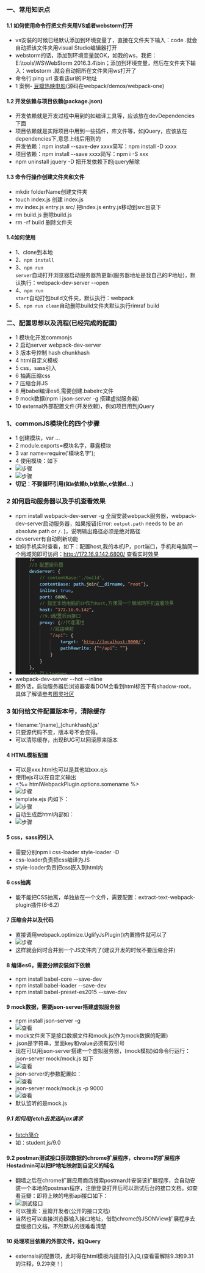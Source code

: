 
### 一、常用知识点
#### 1.1 如何使用命令行把文件夹用VS或者webstorm打开
+ vs安装的时候已经默认添加到环境变量了，直接在文件夹下输入：code .就会自动把该文件夹用visual Studio编辑器打开
+ webstorm的话，添加到环境变量就OK，如我的ws，我把：E:\tools\WS\WebStorm 2016.3.4\bin；添加到环境变量，然后在文件夹下输入：webstorm .就会自动把所在文件夹用ws打开了
+ 命令行:ping url 查看该url的IP地址
+  1 案例- [豆瓣热映电影](http://wjf444128852.github.io/sumDemos/doubanmovie/)(源码在webpack/demos/webpack-one)

#### 1.2 开发依赖与项目依赖(package.json)
+ 开发依赖就是开发过程中用到的如编译工具等，应该放在devDependencies下面
+ 项目依赖就是实际项目中用到一些插件，库文件等，如jQuery，应该放在dependencies下,意思上线后用到的
+ 开发依赖：npm install --save-dev xxxx简写：npm install -D xxxx
+ 项目依赖：npm install --save xxxx简写：npm i -S xxx
+ npm uninstall jquery -D 把开发依赖下的jquery解除

#### 1.3 命令行操作创建文件夹和文件
+ mkdir folderName创建文件夹
+ touch index.js 创建 index.js
+ mv index.js entry.js src/  把index.js entry.js移动到src目录下
+ rm build.js 删除build.js
+ rm -rf build 删除文件夹

#### 1.4如何使用
+ 1、clone到本地
+ 2、<code>npm install</code>
+ 3、<code>npm run server</code>自动打开浏览器启动服务器热更新(服务器地址是我自己的IP地址)，默认执行：webpack-dev-server --open
+ 4、<code>npm run start</code>自动打包build文件夹，默认执行：webpack
+ 5、<code>npm run clean</code>自动删除build文件夹默认执行rimraf build

### 二、配置思想以及流程(已经完成的配置)
+ 1 模块化开发commonjs
+ 2 启动server webpack-dev-server
+ 3 版本号控制 hash  chunkhash
+ 4 html自定义模板
+ 5 css，sass引入
+ 6 抽离压缩css
+ 7 压缩合并JS
+ 8 用babel编译es6,需要创建.babelrc文件
+ 9 mock数据(npm i json-server -g 搭建虚拟服务器)
+ 10 external外部配置文件(开发依赖)，例如项目用到jQuery

### 1、commonJS模块化的四个步骤
+ 1 创建模块，var ...
+ 2 module.exports=模块名字，暴露模块
+ 3 var name=require('模块名字');
+ 4 使用模块：如下
+ ![步骤](images/common01.png)
+ ![步骤](images/common02.png)
+ **切记：不要循环引用(如a依赖b,b依赖c,c依赖d...)**

### 2 如何启动服务器以及手机查看效果
+ npm install webpack-dev-server -g 全局安装webpack服务器，webpack-dev-server启动服务器，如果报错(Error: `output.path` needs to be an absolute path or `/`.
)，说明输出路径必须是绝对路径
+ devserver有自动刷新功能
+ 如何手机实时查看，如下：配置host,我的本机IP，port端口，手机和电脑同一个局域网即可访问：http://172.16.9.142:6800/ 查看实时效果
+ ![步骤](images/devServer_mobile.png)
+ webpack-dev-server --hot --inline
+ 题外话，启动服务器后浏览器查看DOM会看到html标签下有shadow-root，具体了解请[参考图灵社区](http://www.ituring.com.cn/article/177453 "组件化")

### 3 如何给文件配置版本号，清除缓存
+ filename:'[name]_[chunkhash].js'
+ 只要源代码不变，版本号不会变得。
+ 可以清除缓存，出现BUG可以回滚原来版本

#### 4 HTML模板配置
+ 可以是xxx.html也可以是其他如xxx.ejs
+ 使用ejs可以在自定义输出
+ <%= htmlWebpackPlugin.options.somename %>
+ ![步骤](images/html.temp01.png)
+ template.ejs 内如下：
+ ![步骤](images/html.temp02.png)
+ 自动生成后html内部如：
+ ![步骤](images/html.temp03.png)

#### 5 css，sass的引入
+ 需要分别npm i css-loader style-loader -D
+ css-loader负责把css编译为JS
+ style-loader负责把css嵌入到html内

#### 6 css抽离
+ 能不能把CSS抽离，单独放在一个文件，需要配置：extract-text-webpack-plugin插件(6-6.2)

#### 7 压缩合并以及代码
+ 直接调用webpack.optimize.UglifyJsPlugin()内置插件就可以了
+ ![步骤](images/uglifyjs01.png)
+ 这样就会同时合并到一个JS文件内了(建议开发的时候不要压缩合并)

#### 8 编译es6，需要分辨安装如下依赖
+ npm install babel-core --save-dev
+ npm install babel-loader --save-dev
+ npm install babel-preset-es2015 --save-dev

#### 9 mock数据，需要json-server搭建虚拟服务器
+ npm install json-server -g
+ ![查看](images/json-server01.png)
+ mock文件夹下是接口数据文件和mock.js(作为mock数据的配置)
+ .json是字符串，里面key和value必须有双引号
+ 现在可以用json-server搭建一个虚拟服务器，(mock模拟)如命令行运行：json-server mock/mock.js 如下
+ ![查看](images/json-server02.png)
+ json-server的参数配置如：
+ ![查看](images/json-server03.png)
+ json-server mock/mock.js -p 9000
+ ![查看](images/json-server04.png)
+ 默认监听的是mock.js

##### 9.1 如何用fetch去发送Ajax请求
+ [fetch简介](https://segmentfault.com/a/1190000003810652)
+ 如：student.js/9.0

#### 9.2 postman测试接口获取数据的chrome扩展程序，chrome的扩展程序Hostadmin可以把IP地址映射到自定义的域名
+ 翻墙之后在chrome扩展应用商店搜索postman并安装该扩展程序，会自动安装一个本地的postman程序，注册登录打开后可以测试后台的接口文档。如查看豆瓣：即将上映的电影api接口如下：
+ ![测试接口](images/postman01.png)
+ 可以搜索：豆瓣开发者(公开的接口文档)
+ 当然也可以直接浏览器输入接口地址，借助chrome的JSONView扩展程序去盘版接口文档，不然默认的很难看清楚

#### 10 处理项目依赖的外部文件，如jQuery
+ externals的配置项，此时得在html模板内提前引入jQ,(查看需解除9.3和9.31的注释，9.2冲突！)
